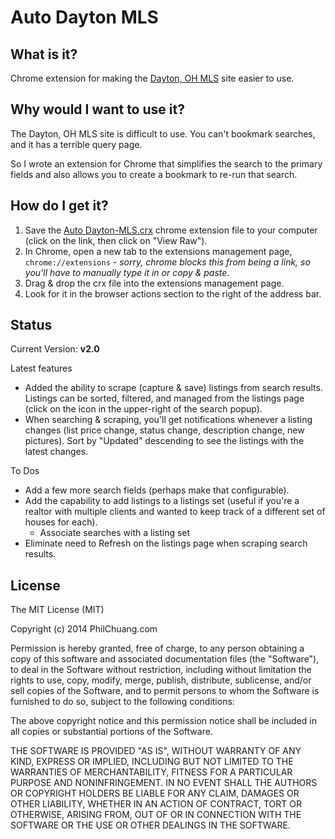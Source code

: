Auto Dayton MLS
======================

What is it?
-----------
Chrome extension for making the [Dayton, OH MLS](http://dayton.rapmls.com/scripts/mgrqispi.dll?APPNAME=Dayton&PRGNAME=MLSLogin&ARGUMENT=1qpfrF1qRkQqOropCefZ1w%3D%3D&KeyRid=1) site easier to use.

Why would I want to use it?
---------------------------

The Dayton, OH MLS site is difficult to use. You can't bookmark searches, and it has a terrible query page.

So I wrote an extension for Chrome that simplifies the search to the primary fields and also allows you to create a bookmark to re-run that search.

How do I get it?
----------------

1. Save the [Auto Dayton-MLS.crx](https://github.com/philchuang/chrome-auto-dayton-mls/blob/master/crx/Auto%20DAY-MLS.crx) chrome extension file to your computer (click on the link, then click on "View Raw").
2. In Chrome, open a new tab to the extensions management page, `chrome://extensions` - *sorry, chrome blocks this from being a link, so you'll have to manually type it in or copy & paste*.
3. Drag & drop the crx file into the extensions management page.
4. Look for it in the browser actions section to the right of the address bar.

Status
------

Current Version: **v2.0**

Latest features

* Added the ability to scrape (capture & save) listings from search results. Listings can be sorted, filtered, and managed from the listings page (click on the icon in the upper-right of the search popup).
* When searching & scraping, you'll get notifications whenever a listing changes (list price change, status change, description change, new pictures). Sort by "Updated" descending to see the listings with the latest changes.

To Dos

* Add a few more search fields (perhaps make that configurable).
* Add the capability to add listings to a listings set (useful if you're a realtor with multiple clients and wanted to keep track of a different set of houses for each).
  * Associate searches with a listing set
* Eliminate need to Refresh on the listings page when scraping search results.

License
-------

The MIT License (MIT)

Copyright (c) 2014 PhilChuang.com

Permission is hereby granted, free of charge, to any person obtaining a copy
of this software and associated documentation files (the "Software"), to deal
in the Software without restriction, including without limitation the rights
to use, copy, modify, merge, publish, distribute, sublicense, and/or sell
copies of the Software, and to permit persons to whom the Software is
furnished to do so, subject to the following conditions:

The above copyright notice and this permission notice shall be included in all
copies or substantial portions of the Software.

THE SOFTWARE IS PROVIDED "AS IS", WITHOUT WARRANTY OF ANY KIND, EXPRESS OR
IMPLIED, INCLUDING BUT NOT LIMITED TO THE WARRANTIES OF MERCHANTABILITY,
FITNESS FOR A PARTICULAR PURPOSE AND NONINFRINGEMENT. IN NO EVENT SHALL THE
AUTHORS OR COPYRIGHT HOLDERS BE LIABLE FOR ANY CLAIM, DAMAGES OR OTHER
LIABILITY, WHETHER IN AN ACTION OF CONTRACT, TORT OR OTHERWISE, ARISING FROM,
OUT OF OR IN CONNECTION WITH THE SOFTWARE OR THE USE OR OTHER DEALINGS IN THE
SOFTWARE.
